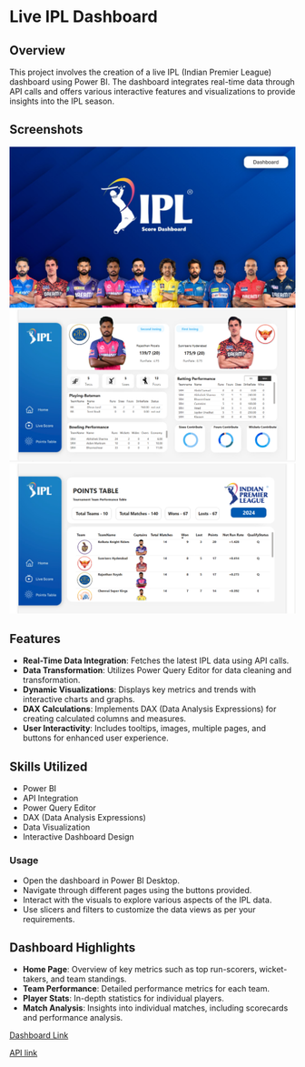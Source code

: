 

#  Live IPL Dashboard 
## Overview

This project involves the creation of a live IPL (Indian Premier League) dashboard using Power BI. The dashboard integrates real-time data through API calls and offers various interactive features and visualizations to provide insights into the IPL season.

## Screenshots
![Homepage Screenshot](_screenshots/HomePage.png)
![LiveScoreBoard Screenshot](_screenshots/LiveScoreBoard.png)
![PointsTable Screenshot](_screenshots/PointsTable.png)


## Features

- **Real-Time Data Integration**: Fetches the latest IPL data using API calls.
- **Data Transformation**: Utilizes Power Query Editor for data cleaning and transformation.
- **Dynamic Visualizations**: Displays key metrics and trends with interactive charts and graphs.
- **DAX Calculations**: Implements DAX (Data Analysis Expressions) for creating calculated columns and measures.
- **User Interactivity**: Includes tooltips, images, multiple pages, and buttons for enhanced user experience.


## Skills Utilized

- Power BI
- API Integration
- Power Query Editor
- DAX (Data Analysis Expressions)
- Data Visualization
- Interactive Dashboard Design

### Usage

- Open the dashboard in Power BI Desktop.
- Navigate through different pages using the buttons provided.
- Interact with the visuals to explore various aspects of the IPL data.
- Use slicers and filters to customize the data views as per your requirements.

## Dashboard Highlights

- **Home Page**: Overview of key metrics such as top run-scorers, wicket-takers, and team standings.
- **Team Performance**: Detailed performance metrics for each team.
- **Player Stats**: In-depth statistics for individual players.
- **Match Analysis**: Insights into individual matches, including scorecards and performance analysis.

[Dashboard Link](https://app.powerbi.com/view?r=eyJrIjoiZTNjMWUxMWUtM2U3NS00ZGUyLWFhMTctYjZhNWZlNGFlOGI4IiwidCI6IjM1MWJiYTBmLTBhYWQtNDYzZC05ZjM3LTJlZThkZmZiMGIwMCJ9)

[API link](https://rapidapi.com/cricketapilive/api/cricbuzz-cricket)


